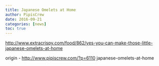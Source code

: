 ```yaml
---
title: Japanese Omelets at Home
author: PipisCrew
date: 2016-09-21
categories: [news]
toc: true
---
```


http://www.extracrispy.com/food/862/yes-you-can-make-those-little-japanese-omelets-at-home

origin - http://www.pipiscrew.com/?p=6110 japanese-omelets-at-home